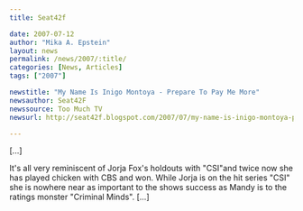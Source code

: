 ```yaml
---
title: Seat42f

date: 2007-07-12
author: "Mika A. Epstein"
layout: news
permalink: /news/2007/:title/
categories: [News, Articles]
tags: ["2007"]

newstitle: "My Name Is Inigo Montoya - Prepare To Pay Me More"
newsauthor: Seat42F
newssource: Too Much TV
newsurl: http://seat42f.blogspot.com/2007/07/my-name-is-inigo-montoya-prepare-to-pay.html

---
```


[...]

It's all very reminiscent of Jorja Fox's holdouts with "CSI"and twice now she has played chicken with CBS and won. While Jorja is on the hit series "CSI" she is nowhere near as important to the shows success as Mandy is to the ratings monster "Criminal Minds". [...]
